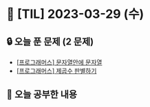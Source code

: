 # 📆 [TIL] 2023-03-29 (수)

## 🔒 오늘 푼 문제 (2 문제)

- [[프로그래머스] 문자열안에 문자열](https://school.programmers.co.kr/learn/courses/30/lessons/120908)
- [[프로그래머스] 제곱수 판별하기](https://school.programmers.co.kr/learn/courses/30/lessons/120909)

## 📝 오늘 공부한 내용
